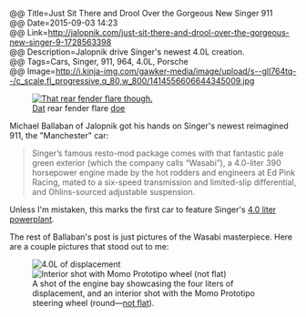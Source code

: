 @@ Title=Just Sit There and Drool Over the Gorgeous New Singer 911  
@@ Date=2015-09-03 14:23  
@@ Link=http://jalopnik.com/just-sit-there-and-drool-over-the-gorgeous-new-singer-9-1728563398  
@@ Description=Jalopnik drive Singer's newest 4.0L creation.  
@@ Tags=Cars, Singer, 911, 964, 4.0L, Porsche  
@@ Image=http://i.kinja-img.com/gawker-media/image/upload/s--glI764tq--/c_scale,fl_progressive,q_80,w_800/1414556606644345009.jpg  

<figure>
	<a class="nohover" href="http://i.kinja-img.com/gawker-media/image/upload/s--glI764tq--/c_scale,fl_progressive,q_80,w_800/1414556606644345009.jpg">
		<img src="http://i.kinja-img.com/gawker-media/image/upload/s--glI764tq--/c_scale,fl_progressive,q_80,w_800/1414556606644345009.jpg" alt="That rear fender flare though.">
	</a>
	<figcaption><a href="http://www.urbandictionary.com/define.php?term=dat&defid=253641">Dat</a> rear fender flare <a href="http://www.urbandictionary.com/define.php?term=Doe&defid=5720705">doe</a></figcaption>
</figure>

Michael Ballaban of Jalopnik got his hands on Singer's newest reimagined 911, the "Manchester" car:
>Singer’s famous resto-mod package comes with that fantastic pale green exterior (which the company calls “Wasabi”), a 4.0-liter 390 horsepower engine made by the hot rodders and engineers at Ed Pink Racing, mated to a six-speed transmission and limited-slip differential, and Ohlins-sourced adjustable suspension.

Unless I'm mistaken, this marks the first car to feature Singer's [4.0 liter powerplant](http://www.total911.com/singer-vehicle-designs-latest-engine-is-automotive-art/). 

The rest of Ballaban's post is just pictures of the Wasabi masterpiece. Here are a couple pictures that stood out to me:

<figure class="inlinetwo">
	<img class="jpg lazy" data-original="http://i.kinja-img.com/gawker-media/image/upload/s--fCTYTvOW--/c_scale,fl_progressive,q_80,w_800/1414556605173236913.jpg" alt="4.0L of displacement">
	<img class="jpg lazy" data-original="http://i.kinja-img.com/gawker-media/image/upload/s--Td_4NWG7--/c_scale,fl_progressive,q_80,w_800/1414556604746902449.jpg" alt="Interior shot with Momo Prototipo wheel (not flat)">
	<figcaption>A shot of the engine bay showcasing the four liters of displacement, and an interior shot with the Momo Prototipo steering wheel (round&mdash;<a href="http://www.audizine.com/forum/showthread.php/473463-Someone-explain-the-appeal-of-the-Flat-bottomed-Steering-Wheel">not flat</a>).</figcaption>
</figure>
